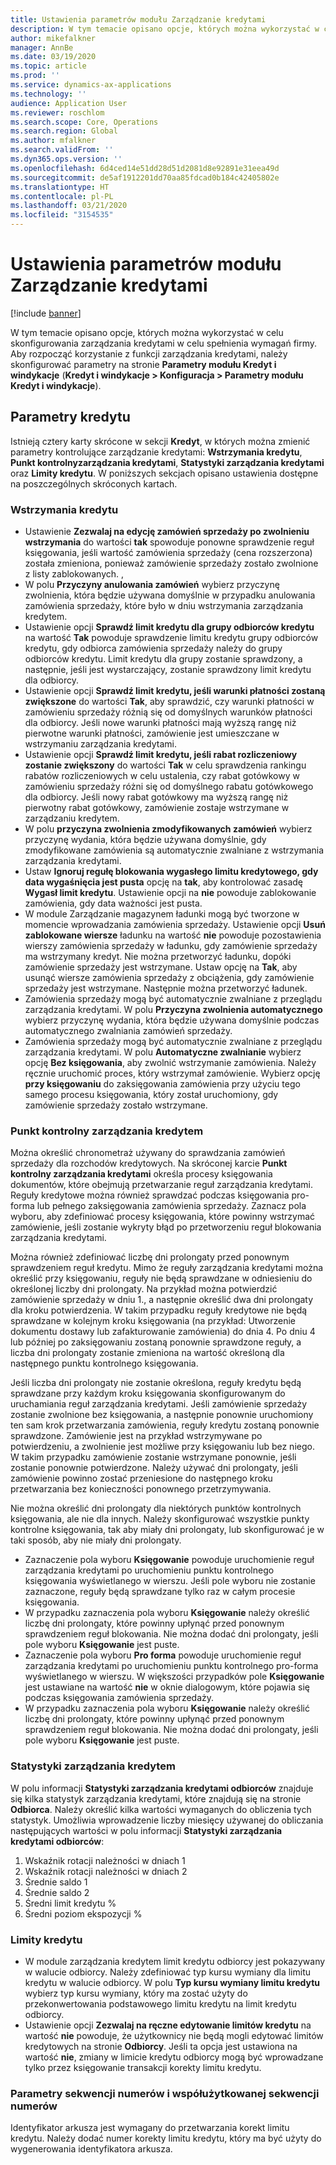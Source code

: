 ```yaml
---
title: Ustawienia parametrów modułu Zarządzanie kredytami
description: W tym temacie opisano opcje, których można wykorzystać w celu skonfigurowania zarządzania kredytami w celu spełnienia wymagań firmy.
author: mikefalkner
manager: AnnBe
ms.date: 03/19/2020
ms.topic: article
ms.prod: ''
ms.service: dynamics-ax-applications
ms.technology: ''
audience: Application User
ms.reviewer: roschlom
ms.search.scope: Core, Operations
ms.search.region: Global
ms.author: mfalkner
ms.search.validFrom: ''
ms.dyn365.ops.version: ''
ms.openlocfilehash: 6d4ced14e51dd28d51d2081d8e92891e31eea49d
ms.sourcegitcommit: de5af1912201dd70aa85fdcad0b184c42405802e
ms.translationtype: HT
ms.contentlocale: pl-PL
ms.lasthandoff: 03/21/2020
ms.locfileid: "3154535"
---
```

# <a name="credit-management-parameters-setup"></a>Ustawienia parametrów modułu Zarządzanie kredytami

[!include [banner](../includes/banner.md)]

W tym temacie opisano opcje, których można wykorzystać w celu skonfigurowania zarządzania kredytami w celu spełnienia wymagań firmy. Aby rozpocząć korzystanie z funkcji zarządzania kredytami, należy skonfigurować parametry na stronie **Parametry modułu Kredyt i windykacje** (**Kredyt i windykacje \> Konfiguracja \> Parametry modułu Kredyt i windykacje**).

## <a name="credit-parameters"></a>Parametry kredytu

Istnieją cztery karty skrócone w sekcji **Kredyt**, w których można zmienić parametry kontrolujące zarządzanie kredytami: **Wstrzymania kredytu**, **Punkt kontrolnyzarządzania kredytami**, **Statystyki zarządzania kredytami** oraz **Limity kredytu**. W poniższych sekcjach opisano ustawienia dostępne na poszczególnych skróconych kartach.

### <a name="credit-holds"></a>Wstrzymania kredytu

- Ustawienie **Zezwalaj na edycję zamówień sprzedaży po zwolnieniu wstrzymania** do wartości **tak** spowoduje ponowne sprawdzenie reguł księgowania, jeśli wartość zamówienia sprzedaży (cena rozszerzona) została zmieniona, ponieważ zamówienie sprzedaży zostało zwolnione z listy zablokowanych. ,
- W polu **Przyczyny anulowania zamówień** wybierz przyczynę zwolnienia, która będzie używana domyślnie w przypadku anulowania zamówienia sprzedaży, które było w dniu wstrzymania zarządzania kredytem.
- Ustawienie opcji **Sprawdź limit kredytu dla grupy odbiorców kredytu** na wartość **Tak** powoduje sprawdzenie limitu kredytu grupy odbiorców kredytu, gdy odbiorca zamówienia sprzedaży należy do grupy odbiorców kredytu. Limit kredytu dla grupy zostanie sprawdzony, a następnie, jeśli jest wystarczający, zostanie sprawdzony limit kredytu dla odbiorcy.
- Ustawienie opcji **Sprawdź limit kredytu, jeśli warunki płatności zostaną zwiększone** do wartości **Tak**, aby sprawdzić, czy warunki płatności w zamówieniu sprzedaży różnią się od domyślnych warunków płatności dla odbiorcy. Jeśli nowe warunki płatności mają wyższą rangę niż pierwotne warunki płatności, zamówienie jest umieszczane w wstrzymaniu zarządzania kredytami.
- Ustawienie opcji **Sprawdź limit kredytu, jeśli rabat rozliczeniowy zostanie zwiększony** do wartości **Tak** w celu sprawdzenia rankingu rabatów rozliczeniowych w celu ustalenia, czy rabat gotówkowy w zamówieniu sprzedaży różni się od domyślnego rabatu gotówkowego dla odbiorcy. Jeśli nowy rabat gotówkowy ma wyższą rangę niż pierwotny rabat gotówkowy, zamówienie zostaje wstrzymane w zarządzaniu kredytem.
- W polu **przyczyna zwolnienia zmodyfikowanych zamówień** wybierz przyczynę wydania, która będzie używana domyślnie, gdy zmodyfikowane zamówienia są automatycznie zwalniane z wstrzymania zarządzania kredytami.
- Ustaw **Ignoruj regułę blokowania wygasłego limitu kredytowego, gdy data wygaśnięcia jest pusta** opcję na **tak**, aby kontrolować zasadę **Wygasł limit kredytu**. Ustawienie opcji na **nie** powoduje zablokowanie zamówienia, gdy data ważności jest pusta.
- W module Zarządzanie magazynem ładunki mogą być tworzone w momencie wprowadzania zamówienia sprzedaży. Ustawienie opcji **Usuń zablokowane wiersze** ładunku na wartość **nie** powoduje pozostawienia wierszy zamówienia sprzedaży w ładunku, gdy zamówienie sprzedaży ma wstrzymany kredyt. Nie można przetworzyć ładunku, dopóki zamówienie sprzedaży jest wstrzymane. Ustaw opcję na **Tak**, aby usunąć wiersze zamówienia sprzedaży z obciążenia, gdy zamówienie sprzedaży jest wstrzymane. Następnie można przetworzyć ładunek.
- Zamówienia sprzedaży mogą być automatycznie zwalniane z przeglądu zarządzania kredytami. W polu **Przyczyna zwolnienia automatycznego** wybierz przyczynę wydania, która będzie używana domyślnie podczas automatycznego zwalniania zamówień sprzedaży.
- Zamówienia sprzedaży mogą być automatycznie zwalniane z przeglądu zarządzania kredytami. W polu **Automatyczne zwalnianie** wybierz opcję **Bez księgowania**, aby zwolnić wstrzymanie zamówienia. Należy ręcznie uruchomić proces, który wstrzymał zamówienie. Wybierz opcję **przy księgowaniu** do zaksięgowania zamówienia przy użyciu tego samego procesu księgowania, który został uruchomiony, gdy zamówienie sprzedaży zostało wstrzymane.

### <a name="credit-management-checkpoint"></a>Punkt kontrolny zarządzania kredytem

Można określić chronometraż używany do sprawdzania zamówień sprzedaży dla rozchodów kredytowych. Na skróconej karcie **Punkt kontrolny zarządzania kredytami** określa procesy księgowania dokumentów, które obejmują przetwarzanie reguł zarządzania kredytami. Reguły kredytowe można również sprawdzać podczas księgowania pro-forma lub pełnego zaksięgowania zamówienia sprzedaży. Zaznacz pola wyboru, aby zdefiniować procesy księgowania, które powinny wstrzymać zamówienie, jeśli zostanie wykryty błąd po przetworzeniu reguł blokowania zarządzania kredytami.

Można również zdefiniować liczbę dni prolongaty przed ponownym sprawdzeniem reguł kredytu. Mimo że reguły zarządzania kredytami można określić przy księgowaniu, reguły nie będą sprawdzane w odniesieniu do określonej liczby dni prolongaty. Na przykład można potwierdzić zamówienie sprzedaży w dniu 1., a następnie określić dwa dni prolongaty dla kroku potwierdzenia. W takim przypadku reguły kredytowe nie będą sprawdzane w kolejnym kroku księgowania (na przykład: Utworzenie dokumentu dostawy lub zafakturowanie zamówienia) do dnia 4. Po dniu 4 lub później po zaksięgowaniu zostaną ponownie sprawdzone reguły, a liczba dni prolongaty zostanie zmieniona na wartość określoną dla następnego punktu kontrolnego księgowania.

Jeśli liczba dni prolongaty nie zostanie określona, reguły kredytu będą sprawdzane przy każdym kroku księgowania skonfigurowanym do uruchamiania reguł zarządzania kredytami. Jeśli zamówienie sprzedaży zostanie zwolnione bez księgowania, a następnie ponownie uruchomiony ten sam krok przetwarzania zamówienia, reguły kredytu zostaną ponownie sprawdzone. Zamówienie jest na przykład wstrzymywane po potwierdzeniu, a zwolnienie jest możliwe przy księgowaniu lub bez niego. W takim przypadku zamówienie zostanie wstrzymane ponownie, jeśli zostanie ponownie potwierdzone. Należy używać dni prolongaty, jeśli zamówienie powinno zostać przeniesione do następnego kroku przetwarzania bez konieczności ponownego przetrzymywania.

Nie można określić dni prolongaty dla niektórych punktów kontrolnych księgowania, ale nie dla innych. Należy skonfigurować wszystkie punkty kontrolne księgowania, tak aby miały dni prolongaty, lub skonfigurować je w taki sposób, aby nie miały dni prolongaty.

- Zaznaczenie pola wyboru **Księgowanie** powoduje uruchomienie reguł zarządzania kredytami po uruchomieniu punktu kontrolnego księgowania wyświetlanego w wierszu. Jeśli pole wyboru nie zostanie zaznaczone, reguły będą sprawdzane tylko raz w całym procesie księgowania.
- W przypadku zaznaczenia pola wyboru **Księgowanie** należy określić liczbę dni prolongaty, które powinny upłynąć przed ponownym sprawdzeniem reguł blokowania. Nie można dodać dni prolongaty, jeśli pole wyboru **Księgowanie** jest puste.
- Zaznaczenie pola wyboru **Pro forma** powoduje uruchomienie reguł zarządzania kredytami po uruchomieniu punktu kontrolnego pro-forma wyświetlanego w wierszu. W większości przypadków pole **Księgowanie** jest ustawiane na wartość **nie** w oknie dialogowym, które pojawia się podczas księgowania zamówienia sprzedaży.
- W przypadku zaznaczenia pola wyboru **Księgowanie** należy określić liczbę dni prolongaty, które powinny upłynąć przed ponownym sprawdzeniem reguł blokowania. Nie można dodać dni prolongaty, jeśli pole wyboru **Księgowanie** jest puste.

### <a name="credit-management-statistics"></a>Statystyki zarządzania kredytem

W polu informacji **Statystyki zarządzania kredytami odbiorców** znajduje się kilka statystyk zarządzania kredytami, które znajdują się na stronie **Odbiorca**. Należy określić kilka wartości wymaganych do obliczenia tych statystyk. Umożliwia wprowadzenie liczby miesięcy używanej do obliczania następujących wartości w polu informacji **Statystyki zarządzania kredytami odbiorców**:

1. Wskaźnik rotacji należności w dniach 1
2. Wskaźnik rotacji należności w dniach 2
3. Średnie saldo 1
4. Średnie saldo 2
5. Średni limit kredytu %
6. Średni poziom ekspozycji %

### <a name="credit-limits"></a>Limity kredytu

- W module zarządzania kredytem limit kredytu odbiorcy jest pokazywany w walucie odbiorcy. Należy zdefiniować typ kursu wymiany dla limitu kredytu w walucie odbiorcy. W polu **Typ kursu wymiany limitu kredytu** wybierz typ kursu wymiany, który ma zostać użyty do przekonwertowania podstawowego limitu kredytu na limit kredytu odbiorcy.
- Ustawienie opcji **Zezwalaj na ręczne edytowanie limitów kredytu** na wartość **nie** powoduje, że użytkownicy nie będą mogli edytować limitów kredytowych na stronie **Odbiorcy**. Jeśli ta opcja jest ustawiona na wartość **nie**, zmiany w limicie kredytu odbiorcy mogą być wprowadzane tylko przez księgowanie transakcji korekty limitu kredytu.

### <a name="number-sequences-and-shared-number-sequence-parameters"></a>Parametry sekwencji numerów i współużytkowanej sekwencji numerów

Identyfikator arkusza jest wymagany do przetwarzania korekt limitu kredytu. Należy dodać numer korekty limitu kredytu, który ma być użyty do wygenerowania identyfikatora arkusza.
